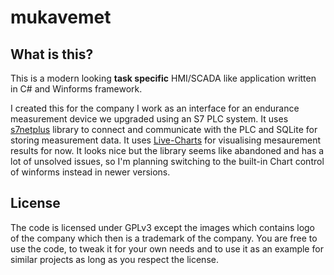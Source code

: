 # mukavemet

## What is this?

This is a modern looking **task specific** HMI/SCADA like application written in C# and Winforms framework.

I created this for the company I work as an interface for an endurance measurement device we upgraded using an S7 PLC system. It uses [s7netplus](https://github.com/S7NetPlus/s7netplus)
library to connect and communicate with the PLC and SQLite for storing measurement data. It uses [Live-Charts](https://github.com/Live-Charts/Live-Charts) for visualising mesaurement results for now. It looks nice but the library seems like abandoned and has a lot of unsolved issues, so I'm planning switching to the built-in Chart control of winforms instead in newer versions.

## License

The code is licensed under GPLv3 except the images which contains logo of the company which then is a trademark of the company.
You are free to use the code, to tweak it for your own needs and to use it as an example for similar projects as long as you respect the license.

